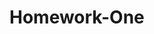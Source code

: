 # Homework-One

<!--This is a homework assignment for refactoring html/css code by proper SEO standards for a hypothetical media company>
<!--App URL: https://kccho2254.github.io/Homework-One/>
<!--Github Repo: https://github.com/kccho2254/Homework-One>
<!--Screenshot Preview: https://raw.githubusercontent.com/kccho2254/Homework-One/main/01-html-css-git-homework-demo.png>

MIT License

Copyright (c) 2020 Kevin Cho

Permission is hereby granted, free of charge, to any person obtaining a copy
of this software and associated documentation files (the "Software"), to deal
in the Software without restriction, including without limitation the rights
to use, copy, modify, merge, publish, distribute, sublicense, and/or sell
copies of the Software, and to permit persons to whom the Software is
furnished to do so, subject to the following conditions:

The above copyright notice and this permission notice shall be included in all
copies or substantial portions of the Software.

THE SOFTWARE IS PROVIDED "AS IS", WITHOUT WARRANTY OF ANY KIND, EXPRESS OR
IMPLIED, INCLUDING BUT NOT LIMITED TO THE WARRANTIES OF MERCHANTABILITY,
FITNESS FOR A PARTICULAR PURPOSE AND NONINFRINGEMENT. IN NO EVENT SHALL THE
AUTHORS OR COPYRIGHT HOLDERS BE LIABLE FOR ANY CLAIM, DAMAGES OR OTHER
LIABILITY, WHETHER IN AN ACTION OF CONTRACT, TORT OR OTHERWISE, ARISING FROM,
OUT OF OR IN CONNECTION WITH THE SOFTWARE OR THE USE OR OTHER DEALINGS IN THE
SOFTWARE.
